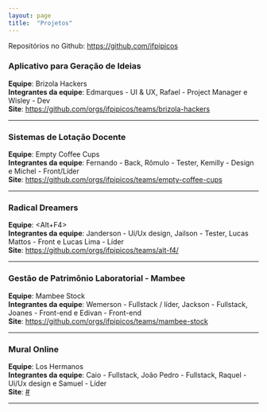 ```yaml
---
layout: page
title:  "Projetos"
---
```


Repositórios no Github: <a href="https://github.com/ifpipicos" target="_blank">https://github.com/ifpipicos</a>

### Aplicativo para Geração de Ideias 
**Equipe**: Brizola Hackers<br>
**Integrantes da equipe**: Edmarques - UI & UX, Rafael - Project Manager e Wisley - Dev <br>
**Site**: <a href="https://github.com/orgs/ifpipicos/teams/brizola-hackers" target="_blank">https://github.com/orgs/ifpipicos/teams/brizola-hackers</a><br>

___

### Sistemas de Lotação Docente
**Equipe**: Empty Coffee Cups<br>
**Integrantes da equipe**: Fernando - Back, Rômulo - Tester, Kemilly - Design e Michel - Front/Líder<br>
**Site**: <a href="https://github.com/orgs/ifpipicos/teams/empty-coffee-cups" target="_blank">https://github.com/orgs/ifpipicos/teams/empty-coffee-cups</a><br>

___

### Radical Dreamers
**Equipe**: <Alt+F4><br>
**Integrantes da equipe**: Janderson - Ui/Ux design, Jailson - Tester, Lucas Mattos - Front e Lucas Lima - Líder
<br>
**Site**: <a href="https://github.com/orgs/ifpipicos/teams/alt-f4/" target="_blank"></a>https://github.com/orgs/ifpipicos/teams/alt-f4/<br>

___


### Gestão de Patrimônio Laboratorial - Mambee
**Equipe**: Mambee Stock<br>
**Integrantes da equipe**: Wemerson - Fullstack / líder, Jackson - Fullstack, Joanes - Front-end e Edivan - Front-end <br>
**Site**: <a href="https://github.com/orgs/ifpipicos/teams/mambee-stock" target="_blank">https://github.com/orgs/ifpipicos/teams/mambee-stock</a><br>

___

### Mural Online 
**Equipe**: Los Hermanos<br>
**Integrantes da equipe**: Caio - Fullstack, João Pedro - Fullstack, Raquel - Ui/Ux design e Samuel - Líder<br>
**Site**: <a href="#" target="_blank">#</a><br>

___